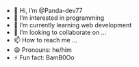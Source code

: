 - 👋 Hi, I’m @Panda-dev77
- 👀 I’m interested in programming
- 🌱 I’m currently learning web development
- 💞️ I’m looking to collaborate on ...
- 📫 How to reach me ...
- 😄 Pronouns: he/him
- ⚡ Fun fact: BamB0Oo

<!---
Panda-dev77/Panda-dev77 is a ✨ special ✨ repository because its `README.md` (this file) appears on your GitHub profile.
You can click the Preview link to take a look at your changes.
--->
